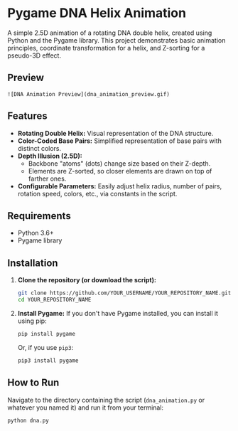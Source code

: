 # Pygame DNA Helix Animation

A simple 2.5D animation of a rotating DNA double helix, created using Python and the Pygame library. This project demonstrates basic animation principles, coordinate transformation for a helix, and Z-sorting for a pseudo-3D effect.

## Preview

`![DNA Animation Preview](dna_animation_preview.gif)`

## Features

*   **Rotating Double Helix:** Visual representation of the DNA structure.
*   **Color-Coded Base Pairs:** Simplified representation of base pairs with distinct colors.
*   **Depth Illusion (2.5D):**
    *   Backbone "atoms" (dots) change size based on their Z-depth.
    *   Elements are Z-sorted, so closer elements are drawn on top of farther ones.
*   **Configurable Parameters:** Easily adjust helix radius, number of pairs, rotation speed, colors, etc., via constants in the script.

## Requirements

*   Python 3.6+
*   Pygame library

## Installation

1.  **Clone the repository (or download the script):**
    ```bash
    git clone https://github.com/YOUR_USERNAME/YOUR_REPOSITORY_NAME.git
    cd YOUR_REPOSITORY_NAME
    ```

2.  **Install Pygame:**
    If you don't have Pygame installed, you can install it using pip:
    ```bash
    pip install pygame
    ```
    Or, if you use `pip3`:
    ```bash
    pip3 install pygame
    ```

## How to Run

Navigate to the directory containing the script (`dna_animation.py` or whatever you named it) and run it from your terminal:

```bash
python dna.py
